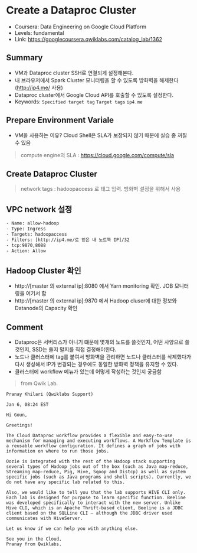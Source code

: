 # Create a Dataproc Cluster
- Coursera: Data Engineering on Google Cloud Platform
- Levels: fundamental
- Link: https://googlecoursera.qwiklabs.com/catalog_lab/1362

## Summary
- VM과 Dataproc cluster SSH로 연결되게 설정해본다.
- 내 브라우저에서 Spark Cluster 모니터링을 할 수 있도록 방화벽을 해제한다 (http://ip4.me/ 사용)
- Dataproc cluster에서 Google Cloud API를 호출할 수 있도록 설정한다.
- Keywords: `Specified target tag` `Target tags` `ip4.me`

## Prepare Environment Variale
- VM을 사용하는 이유? Cloud Shell은 SLA가 보장되지 않기 때문에 실습 중 꺼질 수 있음
> compute engine의 SLA : https://cloud.google.com/compute/sla

## Create Dataproc Cluster
> network tags : hadoopaccess 로 태그 입력. 방화벽 설정을 위해서 사용

## VPC network 설정
~~~bash
- Name: allow-hadoop
- Type: Ingress
- Targets: hadoopaccess
- Filters: [http://ip4.me/로 얻은 내 노트북 IP]/32
- tcp:9870,8088
- Action: Allow
~~~

## Hadoop Cluster 확인
- http://[master 의 external ip]:8080 에서 Yarn monitoring 확인. JOB 모니터링을 여기서 함
- http://[master 의 external ip]:9870 에서 Hadoop cluser에 대한 정보와 Datanode의 Capacity 확인
> 

## Comment
- Dataproc은 서버리스가 아니기 떄문에 몇개의 노드를 쓸것인지, 어떤 사양으로 쓸 것인지, SSD는 쓸지 말지를 직접 결정해야한다.
- 노드나 클러스터에 tag를 붙여서 방화벽을 관리하면 노드나 클러스터를 삭제했다가 다시 생성해서 IP가 변경되는 경우에도 동일한 방화벽 정책을 유지할 수 있다.
- 클러스터에 workflow 메뉴가 있는데 어떻게 작성하는 것인지 궁금함
> from Qwik Lab.
~~~
Pranay Khilari (Qwiklabs Support)

Jan 6, 08:24 EST

Hi Goun,

Greetings!

The Cloud Dataproc workflow provides a flexible and easy-to-use mechanism for managing and executing workflows. A Workflow Template is a reusable workflow configuration. It defines a graph of jobs with information on where to run those jobs.

Oozie is integrated with the rest of the Hadoop stack supporting several types of Hadoop jobs out of the box (such as Java map-reduce, Streaming map-reduce, Pig, Hive, Sqoop and Distcp) as well as system specific jobs (such as Java programs and shell scripts). Currently, we do not have any specific lab related to this.

Also, we would like to tell you that the lab supports HIVE CLI only. Each lab is designed for purpose to learn specific function. Beeline was developed specifically to interact with the new server. Unlike Hive CLI, which is an Apache Thrift-based client, Beeline is a JDBC client based on the SQLLine CLI — although the JDBC driver used communicates with HiveServer.

Let us know if we can help you with anything else.

See you in the Cloud,
Pranay from Qwiklabs.
~~~
